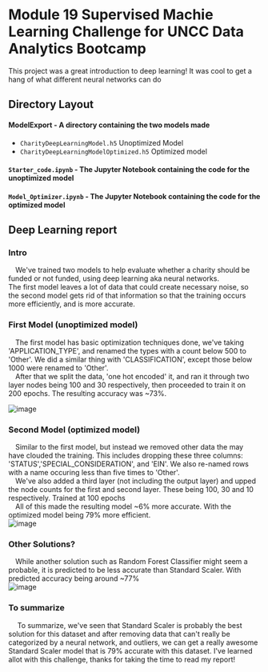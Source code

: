 # Module 19 Supervised Machie Learning Challenge for UNCC Data Analytics Bootcamp
This project was a great introduction to deep learning! It was cool to get a hang of what different
neural networks can do

## Directory Layout

#### ModelExport - A directory containing the two models made
* `CharityDeepLearningModel.h5` Unoptimized Model
* `CharityDeepLearningModelOptimized.h5` Optimized model
#### `Starter_code.ipynb` - The Jupyter Notebook containing the code for the unoptimized model
#### `Model_Optimizer.ipynb` - The Jupyter Notebook containing the code for the optimized model

## Deep Learning report

### Intro
&emsp;We've trained two models to help evaluate whether a charity should be funded or not funded,
using deep learning aka neural networks.\
The first model leaves a lot of data that could create necessary noise, so the second model gets
rid of that information so that the training occurs more efficiently, and is more accurate.

### First Model (unoptimized model)
&emsp;The first model has basic optimization techniques done, we've taking 'APPLICATION_TYPE',
and renamed the types with a count below 500 to 'Other'. We did a similar thing with 'CLASSIFICATION',
except those below 1000 were renamed to 'Other'. \
&emsp;After that we split the data, 'one hot encoded' it,
and ran it through two layer nodes being 100 and 30 respectively, then proceeded to train it on 200 epochs. The resulting accuracy
was ~73%.


![image](https://github.com/user-attachments/assets/a74a72b2-efac-45e7-a1b2-b471655e274c)

### Second Model (optimized model)
&emsp;Similar to the first model, but instead we removed other data the may have clouded the training.
This includes dropping these three columns: 'STATUS','SPECIAL_CONSIDERATION', and 'EIN'.
We also re-named rows with a name occuring less than five times to 'Other'.\
&emsp;We've also added a third layer (not including the output layer) and upped the node counts for
the first and second layer. These being 100, 30 and 10 respectively. Trained at 100 epochs\
&emsp;All of this made the resulting model ~6% more accurate. With the optimized model being 79%
more efficient.\
![image](https://github.com/user-attachments/assets/3e3b485f-908d-4355-9c59-62b2c20248a1)


### Other Solutions?
&emsp;While another solution such as Random Forest Classifier might seem a probable,
it is predicted to be less accurate than Standard Scaler. With predicted accuracy being around ~77%
\
![image](https://github.com/user-attachments/assets/51e9fad7-cbf3-43f6-a26c-4078468ea1d4)

### To summarize
&emsp; To summarize, we've seen that Standard Scaler is probably the best solution for this dataset
and after removing data that can't really be categorized by a neural network, and outliers, we can
get a really awesome Standard Scaler model that is 79% accurate with this dataset. I've learned allot
with this challenge, thanks for taking the time to read my report!

